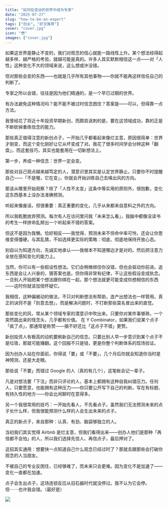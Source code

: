 ```yaml
---
title: "如何在变动的世界中成为专家"
date: "2025-07-27"
slug: "how-to-be-an-expert"
tags: ["创业", "好文推荐"]
cover: "cover.jpg"
icon: "😎"
images: ["cover.jpg"]
---
```

如果这世界是静止不变的，我们对观念的信心就能一路线性上升。某个想法经得起越多样、越严格的考验，就越可能是真的。许多人其实默默相信这一点——对「人性」这种变化不大的领域来说，这么想或许没错。



但对那些会变的东西——也就是几乎所有其他事物——你就不能再这样信任自己的判断了。



专家之所以会错，往往是因为他们精通的，是一个早已过期的世界。



有办法避免这种情况吗？能不能不被过时信念困住？答案是——可以，但得靠一点方法。



我曾经花了将近十年投资早期新创，而颇具讽刺的是，要在这领域成功，靠的正是不断砍掉重练信念的能力。



那些真正值得注意的新创点子，一开始几乎都看起来像烂主意，原因很简单：世界才刚变，而这个变化刚好让它从坏变成了对。我花了很多时间学会分辨这种「翻盘」，而这套技巧，其实也能套用在一切新想法上。



第一步，养成一种信念：世界一定会变。



那些对自己观点越来越笃定的人，潜意识里其实是认定世界静止。只要你不时提醒自己——「不是喔，它在变」，你就会开始训练自己去嗅出风的方向。



那该从哪里开始观察？除了「人性不太变」这条中等实用的原则外，很抱歉，变化这东西基本上没办法准确预测。



听起来像废话，但很重要：真正重要的变化，几乎从来都来自意料之外的方向。



所以我乾脆放弃预测。每次有人在访问里问我「未来怎么看」，我脑中都像没读书的考生一样拼命乱掰出一个听起来不错的答案。



但这不是因为我懒。恰好相反——我觉得，预测未来不但命中率可怜，还会让你思维变得僵硬。与其乱猜，不如选择更实际的策略：彻底、彻底地保持开放心态。



别自以为知道方向，先诚实地承认——我根本不知道哪边才是对的。然后把注意力全放在感知变化的能力上。



当然，你可以有一些假设性想法。它们会稍微绑住你没错，但也会驱动你前进。追东西是会让人兴奋的，猜答案也是。但你得非常有纪律，不让这些假设变成执念。
一旦别人开始把某个想法跟你绑在一起，那个想法就更可能变成你想相信的东西——这时你就该加倍怀疑它。



我相信，这种偏被动的做法，不只对判断想法有帮助，连产出想法也一样管用。真正的诀窍不是「刻意去想」，而是解决问题时，不打断那些莫名冒出来的直觉。



那些变化的风，常从某个领域专家的潜意识中吹出来。只要你对某件事够熟，一个突然跳出来的怪念头，几乎都有价值。
在 Y Combinator，如果我们说某个点子「疯了点」，那通常是称赞——搞不好还比「这点子不错」更赞。



新创投资人有极高的动机要刷新自己的信念。只要比别人早一步意识到某个点子不是垃圾，那就可能赚翻。这个回报不只是钱，更是你整个判断体系的现场验证。



因为创办人站在你面前，你得说「要」或「不要」，几个月后你就会知道你当时是神预测，还是大走眼。



那些说「不要」而错过 Google 的人（真的有几个），这笔帐会记一辈子。



凡是对想法要「下注」而非只评论的人，基本上都拥有这种自我纠错压力。任何人，只要愿意，也能拥有这种压力——你只要公开写下自己的判断。写在有标题、有持久性的地方——你会比闲聊时在意得多。



另一个我很常用的技巧：一开始先看人，不先看点子。虽然我们无法预测未来的点子长什么样，但我很能预测什么样的人会生出未来的点子。



真正的新点子，来自那种：认真、有劲、脑袋够独立的人。



当初我们其实觉得 Airbnb 是烂主意，但我们看得出来——创办人他们是那种「再怪都不会怕」的人，所以我们选择先信人、再信点子，最后押对了。



这招其实通用：想要快一点知道自己什么观念已经过时了？那就去跟那些会打破你观念的人当朋友。



不被自己的专业反困住，已经够难了，而未来只会更难。因为变化不是加速了——变化一直都在加速。



点子会生出点子，这场连锁反应从旧石器时代就没停过。我不认为它会停。
但⋯⋯也许我会错。（最好是）




![](https://prod-files-secure.s3.us-west-2.amazonaws.com/112d0858-5090-4d34-a606-b75eb8d65fd2/46476355-9cf3-4e99-9b7a-3531bc426380/1000202064.png?X-Amz-Algorithm=AWS4-HMAC-SHA256&X-Amz-Content-Sha256=UNSIGNED-PAYLOAD&X-Amz-Credential=ASIAZI2LB466QHUYFJKF%2F20250922%2Fus-west-2%2Fs3%2Faws4_request&X-Amz-Date=20250922T101456Z&X-Amz-Expires=3600&X-Amz-Security-Token=IQoJb3JpZ2luX2VjEKH%2F%2F%2F%2F%2F%2F%2F%2F%2F%2FwEaCXVzLXdlc3QtMiJHMEUCIQDBj4K4Xe1y78WyLJN8q71gSvXQHjP1x7rMQOC0Sc6DqwIgNIXP309DLfwObrtGouIhOPyyHo2uOXjtn%2FjLm6SH7bwq%2FwMIKhAAGgw2Mzc0MjMxODM4MDUiDMt%2B5NXiIX5fWnwFSCrcA9KM7klA8SPOTp4q63TxCfmHgAQ%2FZRgqizoUvm2H6xewhuPK%2B66Q%2BLjaBwh2B%2Bh8vExQN%2FH9ugkKDbEFqhPeKmPnzCYyhiyS31FogqnfV%2F193Y2VJajtOHHkwy0%2BDzmk62B%2FckmDIOd3QbHnlyjVSXcu5E7eV6IswGAfdvPyOSHYE7VfGJNPcHhFpEZZUg0s5Lpt9LwJxoFgqTtwuf%2BG3UpgKPqYh%2FoL0dfPRwj3oaeuNEao0C%2FxIszELd5y8ufsCHfHoO8jd8ICAjZ2yw9aVpERQuFYsxmi13d8yiL%2FgRuydXbpDWdSux%2FBhnCxeRjdQoaLprKjk8HyGryVqiTVpvdk94FVeef8u62qfvhCJxDnqsUSdCExYAYs1mW%2F8lR8esHYeAcmrHOinX7bS8ekx5VB2yDkZ8Nf7dB1M%2F1s2pDxkkwkQyWNhfC4QjD1WJqWEFKTWG1ecgVHEC9WJC4TMkO6E79KoOKLSPKqT7MJ0K7X%2B2ad3P8m3frr2CNOeQpi6NA3AP2LZkBBc%2F6q5ipBmYHyEjrSwU6nZ%2BJK0o0P4HfQH7DXsxOx%2BEqQ6fawvvKEbMt1SKj0Q6lijZsUTO2GetD%2FsPrH7Dv0BCtT09fVFmBjdLFDbVQ6%2BTs91Df4MMadxMYGOqUBWVWUxK7%2FxWACqbvc8yaLey3%2BuP7eCeeDPnb7isYq8MZfIKNL5GeqlWYfiI0SyglNF0fVRmF2hDBL1kMiMKQsPRs06HXrWmFSs%2F%2BGzbPFbgMB4fiZwco%2BRDJcd2Dsqitvm6YXk4%2FImWpROG5UZhgCpD2gaVtRrTnAjHyTTMp849Rkj74xCMsobbV9%2BhfvmShTRbXGBfdzWZHswCzC%2FQ2yiNvjWHlM&X-Amz-Signature=56c21c0132d74c7b6626ea1cd6fe346aa55b590786b5a8ef48f735f367379e57&X-Amz-SignedHeaders=host&x-amz-checksum-mode=ENABLED&x-id=GetObject)


